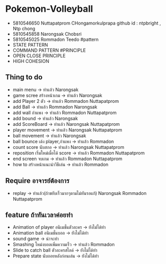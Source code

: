 # Pokemon-Volleyball
  * 5810546650  Nuttapatprom CHongamorkulprapa github id : ntpbright , Ntp chong
  * 5810545858  Narongsak Chobsri
  * 5810545025  Rommadon Teedo
#pattern
  * STATE PATTERN
  * COMMAND PATTERN
#PRINCIPLE
  * OPEN CLOSE PRINCIPLE
  * HIGH COHESION
## Thing to do
* main menu -> ทำแล้ว Narongsak
* game scree สร้างหน้าเกม -> ทำแล้ว Narongsak
* add Player 2 ตัว -> ทำแล้ว Rommadon  Nuttapatprom
* add Ball -> ทำแล้ว Rommadon Narongsak
* add wall กำแพง -> ทำแล้ว Rommadon Nuttapatprom
* add bound -> ทำแล้ว Narongsak
* add ScoreBoard -> ทำแล้ว Narongsak Nuttapatprom
* player movement -> ทำแล้ว Narongsak Nuttapatprom
* ball movement -> ทำแล้ว Narongsak
* ball bounce เด้ง player,กำแพง -> ทำแล้ว Rommadon
* count score นับสกอ -> ทำแล้ว Narongsak Nuttapatprom
* reposition เริ่มใหม่เมื่อได้ score -> ทำแล้ว Rommadon Nuttapatprom
* end screen จบเกม -> ทำแล้ว Rommadon Nuttapatprom
* how to สร้างหน้าแนะนำวิธีเล่น -> ทำแล้ว Rommadon
## Require อาจารย์ต้องการ
* replay -> ทำแล้ว(ถ้าขยับเร็วมากๆตามไม่ทันรอแก้) Narongsak Rommadon Nuttapatprom
## feature ถ้าทันเวลาค่อยทำ
* Animation of player อนิเมชั่นตัวละคร -> ยังไม่ได้ทำ
* Animation ball อนิเมชั่นบอล -> ยังไม่ได้ทำ
* sound game -> น่าจะทำ
* Smashing โหม่งบอลเพิ่มความเร็ว -> ทำแล้ว Rommadon
* Slide to catch ball ตัวละครสไลด์ -> ยังไม่ได้ทำ
* Prepare state นับถอยหลังก่อนเล่น -> ยังไม่ได้ทำ
